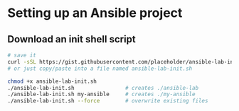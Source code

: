 # Setting up an Ansible project

## Download an init shell script
```bash
# save it
curl -sSL https://gist.githubusercontent.com/placeholder/ansible-lab-init.sh -o ansible-lab-init.sh
# or just copy/paste into a file named ansible-lab-init.sh

chmod +x ansible-lab-init.sh
./ansible-lab-init.sh                # creates ./ansible-lab
./ansible-lab-init.sh my-ansible     # creates ./my-ansible
./ansible-lab-init.sh --force        # overwrite existing files
```